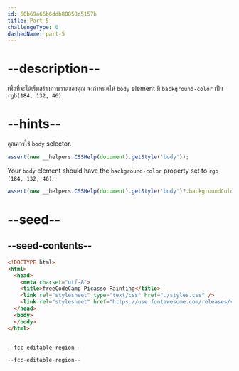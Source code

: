 ```yaml
---
id: 60b69a66b6ddb80858c5157b
title: Part 5
challengeType: 0
dashedName: part-5
---
```


# --description--

เพื่อที่จะได้เริ่มสร้างภาพวาดของคุณ จงกำหนดให้ `body` element มี `background-color` เป็น `rgb(184, 132, 46)`

# --hints--

คุณควรใช้ `body` selector.

```js
assert(new __helpers.CSSHelp(document).getStyle('body'));
```

Your `body` element should have the `background-color` property set to `rgb (184, 132, 46)`.

```js
assert(new __helpers.CSSHelp(document).getStyle('body')?.backgroundColor === 'rgb(184, 132, 46)');
```

# --seed--

## --seed-contents--

```html
<!DOCTYPE html>
<html>
  <head>
    <meta charset="utf-8">
    <title>freeCodeCamp Picasso Painting</title>
    <link rel="stylesheet" type="text/css" href="./styles.css" />
    <link rel="stylesheet" href="https://use.fontawesome.com/releases/v5.8.2/css/all.css">
  </head>
  <body>
  </body>
</html>
```  

```css

--fcc-editable-region--

--fcc-editable-region--

```

